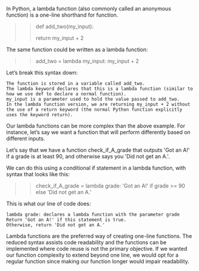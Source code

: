 In Python, a lambda function (also commonly called an anonymous function) is a one-line shorthand for function. 

>> def add_two(my_input):
>> 
>>   return my_input + 2

The same function could be written as a lambda function:

>> add_two = lambda my_input: my_input + 2

Let’s break this syntax down:

    The function is stored in a variable called add_two.
    The lambda keyword declares that this is a lambda function (similar to how we use def to declare a normal function).
    my_input is a parameter used to hold the value passed to add_two.
    In the lambda function version, we are returning my_input + 2 without the use of a return keyword (the normal Python function explicitly uses the keyword return).

Our lambda functions can be more complex than the above example. For instance, let’s say we want a function that will perform differently based on different inputs.

Let’s say that we have a function check_if_A_grade that outputs 'Got an A!' if a grade is at least 90, and otherwise says you 'Did not get an A.'.

We can do this using a conditional if statement in a lambda function, with syntax that looks like this:

>> check_if_A_grade = lambda grade: 'Got an A!' if grade >= 90 else 'Did not get an A.'

This is what our line of code does:

    lambda grade: declares a lambda function with the parameter grade
    Return 'Got an A!' if this statement is true.
    Otherwise, return 'Did not get an A.'

Lambda functions are the preferred way of creating one-line functions. The reduced syntax assists code readability and the functions can be implemented where code reuse is not the primary objective. If we wanted our function complexity to extend beyond one line, we would opt for a regular function since making our function longer would impair readability. 


